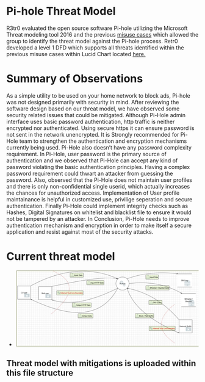 Pi-hole Threat Model
====================

R3tr0 evaluated the open source software Pi-hole utilizing the Microsoft Threat modeling tool 2016 and the previous [misuse cases](https://www.lucidchart.com/invitations/accept/03df13bf-2fe3-4b3c-a4bb-1493b038bd23) which allowed the group to identify the threat model against the Pi-hole process. Retr0 developed a level 1 DFD which supports all threats identified within the previous misuse cases within Lucid Chart located [here.](https://www.lucidchart.com/invitations/accept/03df13bf-2fe3-4b3c-a4bb-1493b038bd23)


Summary of Observations 
 =======================
 
 As a simple utility to be used on your home network to block ads, Pi-hole was not designed primarily with security in mind. After reviewing the software design based on our threat model, we have observed some security related issues that could be mitigated. Although Pi-Hole admin interface uses basic password authentication, http traffic is neither encrypted nor authenticated. Using secure https it can ensure password is not sent in the network unencrypted. It is Strongly recommended for Pi-Hole team to strengthen the authentication and encryption mechanisms currently being used. Pi-Hole also doesn’t have any password complexity requirement. In Pi-Hole, user password is the primary source of authentication and we observed that Pi-Hole can accept any kind of password violating the basic authentication principles. Having a complex password requirement could thwart an attacker from guessing the password. Also, observed that the Pi-Hole does not maintain user profiles and there is only non-confidential single userid, which actually increases the chances for unauthorized access. Implementation of User profile maintainance is helpful in customized use, privilige seperation and secure authentication. Finally Pi-Hole could implement integrity checks such as Hashes, Digital Signatures on whitelist and blacklist file to ensure it would not be tampered by an attacker. In Conclusion, Pi-Hole needs to improve authentication mechanism and encryption in order to make itself a secure application and resist against most of the security attacks.
 


Current threat model 
====================
* ![Pi-HoleThreatModel](./Threat-Model/Pi-Hole_ThreatModel.jpg)

Threat model with mitigations is uploaded within this file structure 
---------------------------------------------------------------------
